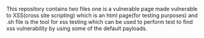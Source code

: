 This repository contains two files one is a vulnerable page made vulnerable to XSS(cross site scripting) which is an html page(for testing purposes) and .sh file is the tool for xss testing which can be used to perform test to find xss vulnerability by using some of the default payloads. 
